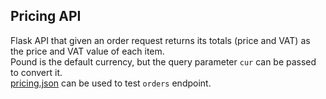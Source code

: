 ## Pricing API
Flask API that given an order request returns its totals (price and VAT) as the price and VAT value of each item.\
Pound is the default currency, but the query parameter `cur` can be passed to convert it.\
[pricing.json](https://raw.githubusercontent.com/lfbatista/pricing-api/master/pricing.json) can be used to test `orders` endpoint.
